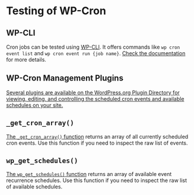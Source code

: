 # Testing of WP-Cron

## WP-CLI

Cron jobs can be tested using [WP-CLI](https://wp-cli.org/). It offers commands like `wp cron event list` and `wp cron event run {job name}`. [Check the documentation](https://developer.wordpress.org/cli/commands/cron/) for more details.

## WP-Cron Management Plugins

[Several plugins are available on the WordPress.org Plugin Directory for viewing, editing, and controlling the scheduled cron events and available schedules on your site.](https://wordpress.org/plugins/tags/cron/)

## `_get_cron_array()`

[The `_get_cron_array()` function](https://developer.wordpress.org/reference/functions/_get_cron_array/) returns an array of all currently scheduled cron events. Use this function if you need to inspect the raw list of events.

## `wp_get_schedules()`

[The `wp_get_schedules()` function](https://developer.wordpress.org/reference/functions/wp_get_schedules/) returns an array of available event recurrence schedules. Use this function if you need to inspect the raw list of available schedules.